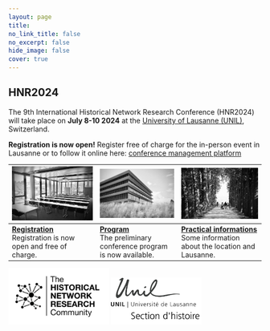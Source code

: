 ```yaml
---
layout: page
title: 
no_link_title: false 
no_excerpt: false 
hide_image: false
cover: true
---
```


## HNR2024

The 9th International Historical Network Research Conference (HNR2024) will take place on **July 8-10 2024** at the [University of Lausanne (UNIL)](/lausanne/about), Switzerland.

**Registration is now open!** Register free of charge for the in-person event in Lausanne or to follow it online here: [conference management platform](https://hnr2024.sciencesconf.org/)

|  <a href="https://hnr2024.sciencesconf.org"><img src="img/image3.jpeg" width="270"></a>     |     <a href="lausanne/program"><img src="img/image2.jpeg" width="270"></a>                  |   <a href="lausanne/practical"><img src="img/image1.jpeg" width="270"></a>    | 
| ----------- | ----------------------------------- | -------------------- |
| <a href="https://hnr2024.sciencesconf.org">**Registration**</a><br>Registration is now open and free of charge. &nbsp; &nbsp; &nbsp; &nbsp; &nbsp; &nbsp; &nbsp; &nbsp; &nbsp; &nbsp; &nbsp; &nbsp; | <a href="lausanne/program">**Program**</a><br>The preliminary conference program is now available. | <a href="lausanne/practical">**Practical informations**</a><br>Some information about the location and Lausanne. | 


<img src="img/hnr_logo_vector.png" width="200">   <img src="img/unil_hist.png" width="180">
